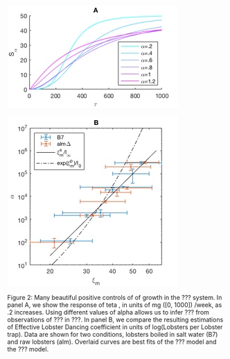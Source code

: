 ![A](Fig2A.png "Panel A")

![B](Fig2B.png "Panel B")

Figure 2: Many beautiful positive controls of
of growth
in the ??? system.
In panel A, we show the response of teta
, in units of mg ([0, 1000])
/week,
as .2 increases.
Using different values of alpha
allows us to infer ???
from observations of ???
in ???.
In panel B, we compare the resulting estimations of Effective Lobster Dancing coefficient
in units of log(Lobsters per Lobster trap).
Data are shown for two conditions, lobsters boiled in salt water (B7) and raw lobsters (alm).
Overlaid curves are best fits of the ??? model
and the ??? model.
